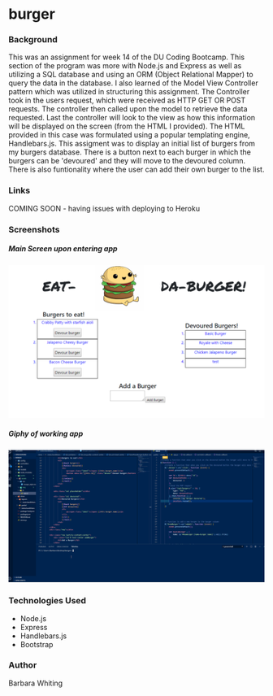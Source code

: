 # burger

### Background
This was an assignment for week 14 of the DU Coding Bootcamp. This section of the program was more with Node.js and Express as well as utilizing a SQL database and using an ORM 
(Object Relational Mapper) to query the data in the database. I also learned of the Model View Controller pattern which was utilized in structuring this assignment. The Controller
took in the users request, which were received as HTTP GET OR POST requests. The controller then called upon the model to retrieve the data requested. Last the controller will look
to the view as how this information will be displayed on the screen (from the HTML I provided). The HTML provided in this case was formulated using a popular templating engine,
Handlebars.js.
This assigment was to display an initial list of burgers from my burgers database. There is a button next to each burger in which the burgers can be 'devoured' and they will move 
to the devoured column. There is also funtionality where the user can add their own burger to the list.

### Links
COMING SOON - having issues with deploying to Heroku

### Screenshots 

##### Main Screen upon entering app

![image of main page](https://github.com/whitingba/burger/blob/master/public/assets/img/title%20page.PNG)


##### Giphy of working app

![giphy of working app](https://github.com/whitingba/burger/blob/master/public/assets/img/burger.gif)




### Technologies Used

* Node.js
* Express
* Handlebars.js
* Bootstrap

### Author
Barbara Whiting